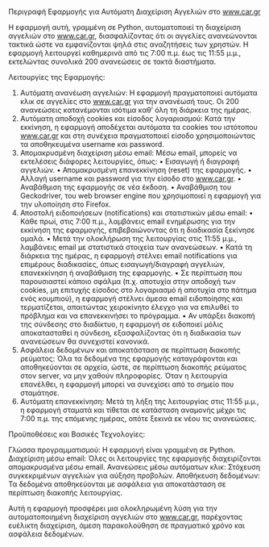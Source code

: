 Περιγραφή Εφαρμογής για Αυτόματη Διαχείριση Αγγελιών στο www.car.gr

Η εφαρμογή αυτή, γραμμένη σε Python, αυτοματοποιεί τη διαχείριση αγγελιών στο www.car.gr, διασφαλίζοντας ότι οι αγγελίες ανανεώνονται τακτικά ώστε να εμφανίζονται ψηλά στις αναζητήσεις των χρηστών. Η εφαρμογή λειτουργεί καθημερινά από τις 7:00 π.μ. έως τις 11:55 μ.μ., εκτελώντας συνολικά 200 ανανεώσεις σε τακτά διαστήματα.

Λειτουργίες της Εφαρμογής:

1.	Αυτόματη ανανέωση αγγελιών:
   Η εφαρμογή πραγματοποιεί αυτόματα κλικ σε αγγελίες στο www.car.gr για την ανανέωσή τους. Οι 200 ανανεώσεις κατανέμονται ισότιμα καθ’ όλη τη διάρκεια της ημέρας.
2.	Αυτόματη αποδοχή cookies και είσοδος λογαριασμού:
   Κατά την εκκίνηση, η εφαρμογή αποδέχεται αυτόματα τα cookies του ιστότοπου www.car.gr και στη συνέχεια πραγματοποιεί είσοδο χρησιμοποιώντας τα αποθηκευμένα username και password.
3.	Απομακρυσμένη διαχείριση μέσω email:
   Μέσω email, μπορείς να εκτελέσεις διάφορες λειτουργίες, όπως:
	•	Εισαγωγή ή διαγραφή αγγελιών.
	•	Απομακρυσμένη επανεκκίνηση (reset) της εφαρμογής.
	•	Αλλαγή username και password για την είσοδο στο www.car.gr.
	•	Αναβάθμιση της εφαρμογής σε νέα έκδοση.
	•	Αναβάθμιση του Geckodriver, του web browser engine που χρησιμοποιεί η εφαρμογή για την υλοποίηση στο Firefox.
4.	Αποστολή ειδοποιήσεων (notifications) και στατιστικών μέσω email:
	•	Κάθε πρωί, στις 7:00 π.μ., λαμβάνεις email ενημέρωσης για την εκκίνηση της εφαρμογής, επιβεβαιώνοντας ότι η διαδικασία ξεκίνησε ομαλά.
	•	Μετά την ολοκλήρωση της λειτουργίας στις 11:55 μ.μ., λαμβάνεις email με στατιστικά στοιχεία των ανανεώσεων.
	•	Κατά τη διάρκεια της ημέρας, η εφαρμογή στέλνει email notifications για επιμέρους διαδικασίες, όπως εισαγωγή/διαγραφή αγγελιών, επανεκκίνηση ή αναβάθμιση της εφαρμογής.
	•	Σε περίπτωση που παρουσιαστεί κάποιο σφάλμα (π.χ. αποτυχία στην αποδοχή των cookies, μη επιτυχής είσοδος στο λογαριασμό ή αποτυχία στο πάτημα ενός κουμπιού), η εφαρμογή στέλνει άμεσα email ειδοποίησης και τερματίζεται, απαιτώντας χειροκίνητο έλεγχο για να επιλυθεί το πρόβλημα και να επανεκκινήσει το πρόγραμμα.
	•	Αν υπάρξει διακοπή της σύνδεσης στο διαδίκτυο, η εφαρμογή σε ειδοποιεί μόλις αποκατασταθεί η σύνδεση, εξασφαλίζοντας ότι η διαδικασία των ανανεώσεων θα συνεχιστεί κανονικά.
5.	Ασφάλεια δεδομένων και αποκατάσταση σε περίπτωση διακοπής ρεύματος:
   Όλα τα δεδομένα της εφαρμογής καταγράφονται και αποθηκεύονται σε αρχεία, ώστε, σε περίπτωση διακοπής ρεύματος στον server, να μην χαθούν πληροφορίες. Όταν η λειτουργία επανέλθει, η εφαρμογή μπορεί να συνεχίσει από το σημείο που σταμάτησε.
6.	Αυτόματη επανεκκίνηση:
Μετά τη λήξη της λειτουργίας στις 11:55 μ.μ., η εφαρμογή σταματά και τίθεται σε κατάσταση αναμονής μέχρι τις 7:00 π.μ. της επόμενης ημέρας, οπότε ξεκινά εκ νέου τις ανανεώσεις.

Προϋποθέσεις και Βασικές Τεχνολογίες:

Γλώσσα προγραμματισμού: Η εφαρμογή είναι γραμμένη σε Python.
Διαχείριση μέσω email: Όλες οι λειτουργίες της εφαρμογής διαχειρίζονται απομακρυσμένα μέσω email.
Ανανεώσεις μέσω αυτόματων κλικ: Στόχευση συγκεκριμένων αγγελιών για αύξηση προβολών.
Αποθήκευση δεδομένων: Τα δεδομένα αποθηκεύονται με ασφάλεια για αποκατάσταση σε περίπτωση διακοπής λειτουργίας.

Αυτή η εφαρμογή προσφέρει μια ολοκληρωμένη λύση για την αυτοματοποιημένη διαχείριση αγγελιών στο www.car.gr, παρέχοντας ευέλικτη διαχείριση, άμεση παρακολούθηση σε πραγματικό χρόνο και ασφάλεια δεδομένων.